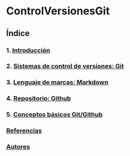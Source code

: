 # ControlVersionesGit

## Índice

### 1. [Introducción](introduccion.md)

### 2. [Sistemas de control de versiones: Git](git.md)

### 3. [Lenguaje de marcas: Markdown](markdown.md)

### 4. [Repositorio: Github](github.md)

### 5. [Conceptos básicos Git/Github](conceptos.md)

### [Referencias](referencias.md)

### [Autores](autores.md)

